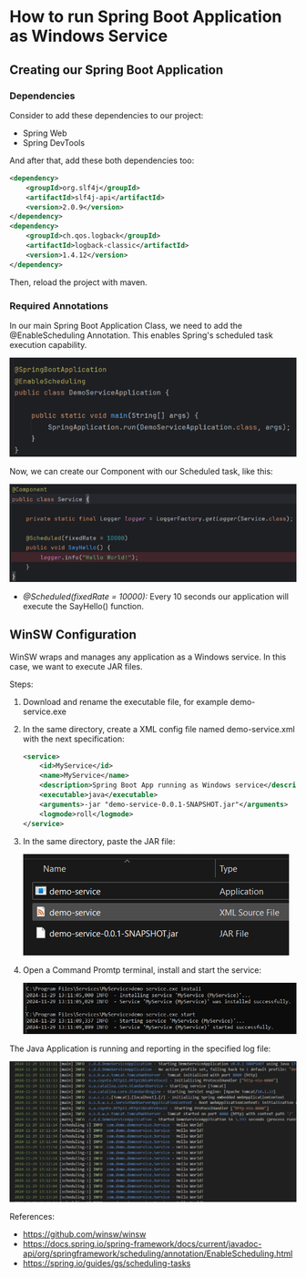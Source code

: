 # How to run Spring Boot Application as Windows Service

## Creating our Spring Boot Application

### Dependencies

Consider to add these dependencies to our project:

- Spring Web
- Spring DevTools

And after that, add these both dependencies too:

```xml
<dependency>
    <groupId>org.slf4j</groupId>
    <artifactId>slf4j-api</artifactId>
    <version>2.0.9</version>
</dependency>
<dependency>
    <groupId>ch.qos.logback</groupId>
    <artifactId>logback-classic</artifactId>
    <version>1.4.12</version>
</dependency>
```
Then, reload the project with maven.

### Required Annotations

In our main Spring Boot Application Class, we need to add the @EnableScheduling Annotation. This enables Spring's scheduled task execution capability.

![EnableScheduling](./Others/Images/enablescheduling-annotation.png)

Now, we can create our Component with our Scheduled task, like this:

![ScheduledTask](./Others/Images/scheduled-component.png)

- _@Scheduled(fixedRate = 10000):_ Every 10 seconds our application will execute the SayHello() function.

## WinSW Configuration

WinSW wraps and manages any application as a Windows service. In this case, we want to execute JAR files.

Steps:
1. Download and rename the executable file, for example demo-service.exe
2. In the same directory, create a XML config file named demo-service.xml with the next specification: 
    ```xml
    <service>
        <id>MyService</id>
        <name>MyService</name>
        <description>Spring Boot App running as Windows service</description>
        <executable>java</executable>
        <arguments>-jar "demo-service-0.0.1-SNAPSHOT.jar"</arguments>
        <logmode>roll</logmode>
    </service>
    ```
3. In the same directory, paste the JAR file:

   ![Service Folder](./Others/Images/service-folder.png)
5. Open a Command Promtp terminal, install and start the service:

   ![Service Folder](./Others/Images/install-run-service.png)

The Java Application is running and reporting in the specified log file: 

![WinSW Configuration](./Others/Images/log.png)

References:
- https://github.com/winsw/winsw
- https://docs.spring.io/spring-framework/docs/current/javadoc-api/org/springframework/scheduling/annotation/EnableScheduling.html
- https://spring.io/guides/gs/scheduling-tasks



